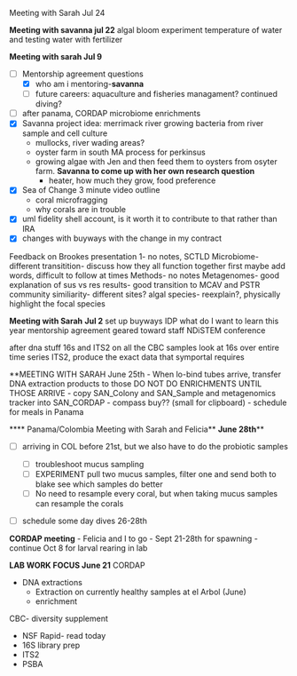 Meeting with Sarah Jul 24


**Meeting with savanna jul 22**
algal bloom experiment
	temperature of water and testing water with fertilizer 

**Meeting with sarah Jul 9**
- [ ] Mentorship agreement questions
	- [x] who am i mentoring-**savanna**
	- [ ] future careers: aquaculture and fisheries managament? continued diving?
- [ ] after panama, CORDAP microbiome enrichments
- [x] Savanna project idea: merrimack river growing bacteria from river sample and cell culture
	- mullocks, river wading areas?
	- oyster farm in south MA process for perkinsus
	- growing algae with Jen and then feed them to oysters from osyter farm. **Savanna to come up with her own research question**
		- heater, how much they grow, food preference 
- [x] Sea of Change 3 minute video outline
	- coral microfragging
	- why corals are in trouble 
- [x] uml fidelity shell account, is it worth it to contribute to that rather than IRA
- [x] changes with buyways with the change in my contract

Feedback on Brookes presentation 
1- no notes, 
SCTLD
Microbiome- different transitition- discuss how they all function together first
	maybe add words, difficult to follow at times
Methods- no notes
Metagenomes- good explanation of sus vs res
results- good transition to MCAV and PSTR
community similiarity- different sites? 
algal species- reexplain?, physically highlight the focal species 


**Meeting with Sarah** **Jul 2**
set up buyways
IDP 
	what do I want to learn this year 
mentorship agreement geared toward staff
NDiSTEM conference 

after dna stuff 
16s and ITS2 on all the CBC samples
	look at 16s over entire time series 
	ITS2, produce the exact data that symportal requires 

**MEETING WITH SARAH June 25th
	- When lo-bind tubes arrive, transfer DNA extraction products to those
		 DO NOT DO ENRICHMENTS UNTIL THOSE ARRIVE
	- copy SAN_Colony and SAN_Sample and metagenomics tracker into SAN_CORDAP
	- compass buy?? (small for clipboard)
	- schedule for meals in Panama 

**** Panama/Colombia Meeting with Sarah and Felicia** **June 28th**** 
- [ ] arriving in COL before 21st, but we also have to do the probiotic samples 
	- [ ] troubleshoot mucus sampling
	- [ ] EXPERIMENT pull two mucus samples, filter one and send both to blake see which samples do better 
	- [ ] No need to resample every coral, but when taking mucus samples can resample the corals 
- [ ] schedule some day dives 26-28th


**CORDAP meeting** 
	- Felicia and I to go 
	- Sept 21-28th for spawning 
	- continue Oct 8 for larval rearing in lab 

**LAB WORK FOCUS June 21**
CORDAP
- DNA extractions
	- Extraction on currently healthy samples at el Arbol (June)
	- enrichment

CBC- diversity supplement
-  NSF Rapid- read today 
- 16S library prep
- ITS2
- PSBA